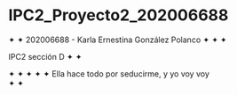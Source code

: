 # IPC2_Proyecto2_202006688
✦                     ✦
202006688 - Karla Ernestina González Polanco ✦
      ✦                         ✦

IPC2 sección D       ✦                 ✦

   ✦                              ✦
✦               ✦           ✦
Ella hace todo por seducirme, y yo voy voy  
  ✦                              ✦


